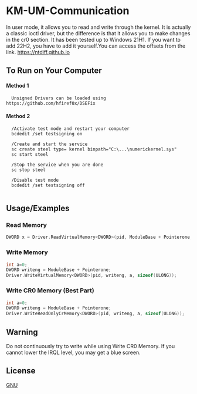 # KM-UM-Communication
In user mode, it allows you to read and write through the kernel. It is actually a classic ioctl driver, but the difference is that it allows you to make changes in the cr0 section. It has been tested up to Windows 21H1. If you want to add 22H2, you have to add it yourself.You can access the offsets from the link. https://ntdiff.github.io


## To Run on Your Computer

#### Method 1
```efiguard
  Unsigned Drivers can be loaded using https://github.com/hfiref0x/DSEFix
```

#### Method 2
```testmode
  /Activate test mode and restart your computer
  bcdedit /set testsigning on

  /Create and start the service
  sc create steel type= kernel binpath="C:\...\numerickernel.sys"
  sc start steel
  
  /Stop the service when you are done
  sc stop steel

  /Disable test mode
  bcdedit /set testsigning off


```

  
## Usage/Examples
### Read Memory
```c++
DWORD x = Driver.ReadVirtualMemory<DWORD>(pid, ModuleBase + Pointerone, sizeof(DWORD));
```

### Write Memory
```c++
int a=0;
DWORD writeng = ModuleBase + Pointerone;
Driver.WriteVirtualMemory<DWORD>(pid, writeng, a, sizeof(ULONG));
```

### Write CR0 Memory (Best Part)
```c++
int a=0;
DWORD writeng = ModuleBase + Pointerone;
Driver.WriteReadOnlyCrMemory<DWORD>(pid, writeng, a, sizeof(ULONG));
```

  
## Warning

Do not continuously try to write while using Write CR0 Memory. If you cannot lower the IRQL level, you may get a blue screen.
## License

[GNU](https://choosealicense.com/licenses/gpl-3.0/)

  
